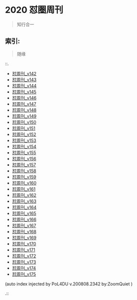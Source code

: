 # 2020 怼圈周刊
> 知行合一

## 索引:
> 随缘

::.

- [ 怼周刊_v142](142w.md)
- [ 怼周刊_v143](143w.md)
- [ 怼周刊_v144](144w.md)
- [ 怼周刊_v145](145w.md)
- [ 怼周刊_v146](146w.md)
- [ 怼周刊_v147](147w.md)
- [ 怼周刊_v148](148w.md)
- [ 怼周刊_v149](149w.md)
- [ 怼周刊_v150](150w.md)
- [ 怼周刊_v151](151w.md)
- [ 怼周刊_v152](152w.md)
- [ 怼周刊_v153](153w.md)
- [ 怼周刊_v154](154w.md)
- [ 怼周刊_v155](155w.md)
- [ 怼周刊_v156](156w.md)
- [ 怼周刊_v157](157w.md)
- [ 怼周刊_v158](158w.md)
- [ 怼周刊_v159](159w.md)
- [ 怼周刊_v160](160w.md)
- [ 怼周刊_v161](161w.md)
- [ 怼周刊_v162](162w.md)
- [ 怼周刊_v163](163w.md)
- [ 怼周刊_v164](164w.md)
- [ 怼周刊_v165](165w.md)
- [ 怼周刊_v166](166w.md)
- [ 怼周刊_v167](167w.md)
- [ 怼周刊_v168](168w.md)
- [ 怼周刊_v169](169w.md)
- [ 怼周刊_v170](170w.md)
- [ 怼周刊_v171](171w.md)
- [ 怼周刊_v172](172w.md)
- [ 怼周刊_v173](173w.md)
- [ 怼周刊_v174](174w.md)
- [ 怼周刊_v175](175w.md)

(auto index injected by 
PoL4DU v.200808.2342 by:ZoomQuiet
)

.::


